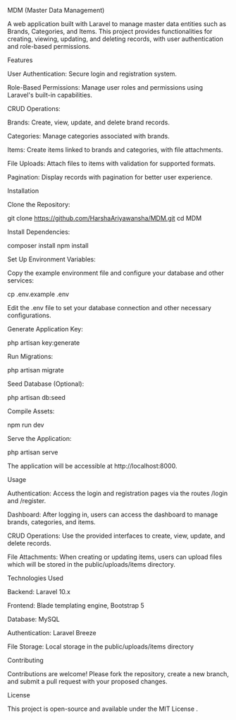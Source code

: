 MDM (Master Data Management)

A web application built with Laravel to manage master data entities such as Brands, Categories, and Items. This project provides functionalities for creating, viewing, updating, and deleting records, with user authentication and role-based permissions.

Features

User Authentication: Secure login and registration system.

Role-Based Permissions: Manage user roles and permissions using Laravel's built-in capabilities.

CRUD Operations:

Brands: Create, view, update, and delete brand records.

Categories: Manage categories associated with brands.

Items: Create items linked to brands and categories, with file attachments.

File Uploads: Attach files to items with validation for supported formats.

Pagination: Display records with pagination for better user experience.

Installation

Clone the Repository:

git clone https://github.com/HarshaAriyawansha/MDM.git
cd MDM


Install Dependencies:

composer install
npm install


Set Up Environment Variables:

Copy the example environment file and configure your database and other services:

cp .env.example .env


Edit the .env file to set your database connection and other necessary configurations.

Generate Application Key:

php artisan key:generate


Run Migrations:

php artisan migrate


Seed Database (Optional):

php artisan db:seed


Compile Assets:

npm run dev


Serve the Application:

php artisan serve


The application will be accessible at http://localhost:8000.

Usage

Authentication: Access the login and registration pages via the routes /login and /register.

Dashboard: After logging in, users can access the dashboard to manage brands, categories, and items.

CRUD Operations: Use the provided interfaces to create, view, update, and delete records.

File Attachments: When creating or updating items, users can upload files which will be stored in the public/uploads/items directory.

Technologies Used

Backend: Laravel 10.x

Frontend: Blade templating engine, Bootstrap 5

Database: MySQL

Authentication: Laravel Breeze

File Storage: Local storage in the public/uploads/items directory

Contributing

Contributions are welcome! Please fork the repository, create a new branch, and submit a pull request with your proposed changes.

License

This project is open-source and available under the MIT License
.
